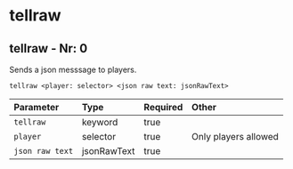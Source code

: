 # tellraw

## tellraw - Nr: 0

Sends a json messsage to players.

```mcfunction
tellraw <player: selector> <json raw text: jsonRawText>
```

|Parameter|Type|Required|Other|
|:---|:---|:---|:---|
|`tellraw`|keyword|true||
|`player`|selector|true|Only players allowed<br/>|
|`json raw text`|jsonRawText|true||

